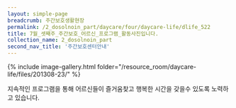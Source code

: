 ```yaml
--- 
layout: simple-page 
breadcrumb: 주간보호생활현장 
permalink: /2_dosolnoin_part/daycare/four/daycare-life/dlife_522
title: 7월_셋째주_주간보호_어르신_프로그램_활동사진입니다.
collection_name: 2_dosolnoin_part
second_nav_title: '주간보호센터안내' 
---
```


{% include image-gallery.html folder="/resource_room/daycare-life/files/201308-23/" %}










지속적인 프로그램을 통해 어르신들이 즐거움찾고 행복한 시간을 갖을수 있도록 노력하고 있습니다.